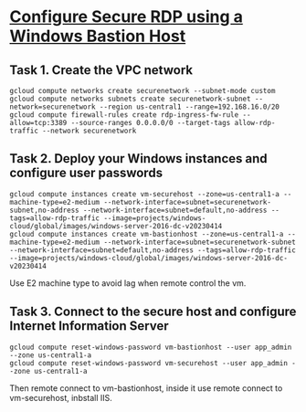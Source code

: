 # [Configure Secure RDP using a Windows Bastion Host](https://www.cloudskillsboost.google/focuses/1737?parent=catalog)

## Task 1. Create the VPC network
```
gcloud compute networks create securenetwork --subnet-mode custom
gcloud compute networks subnets create securenetwork-subnet --network=securenetwork --region us-central1 --range=192.168.16.0/20
gcloud compute firewall-rules create rdp-ingress-fw-rule --allow=tcp:3389 --source-ranges 0.0.0.0/0 --target-tags allow-rdp-traffic --network securenetwork
```

## Task 2. Deploy your Windows instances and configure user passwords
```
gcloud compute instances create vm-securehost --zone=us-central1-a --machine-type=e2-medium --network-interface=subnet=securenetwork-subnet,no-address --network-interface=subnet=default,no-address --tags=allow-rdp-traffic --image=projects/windows-cloud/global/images/windows-server-2016-dc-v20230414
gcloud compute instances create vm-bastionhost --zone=us-central1-a --machine-type=e2-medium --network-interface=subnet=securenetwork-subnet --network-interface=subnet=default,no-address --tags=allow-rdp-traffic --image=projects/windows-cloud/global/images/windows-server-2016-dc-v20230414
```
Use E2 machine type to avoid lag when remote control the vm.

## Task 3. Connect to the secure host and configure Internet Information Server
```
gcloud compute reset-windows-password vm-bastionhost --user app_admin --zone us-central1-a
gcloud compute reset-windows-password vm-securehost --user app_admin --zone us-central1-a
```
Then remote connect to vm-bastionhost, inside it use remote connect to vm-securehost, inbstall IIS.
